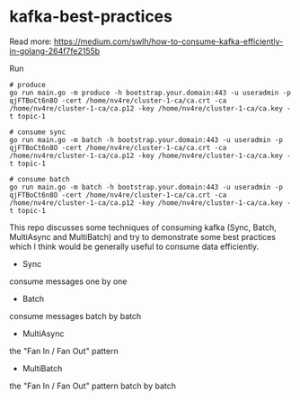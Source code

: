 # kafka-best-practices

Read more: https://medium.com/swlh/how-to-consume-kafka-efficiently-in-golang-264f7fe2155b

Run

```shell script
# produce
go run main.go -m produce -h bootstrap.your.domain:443 -u useradmin -p qjFTBoCt6n8O -cert /home/nv4re/cluster-1-ca/ca.crt -ca /home/nv4re/cluster-1-ca/ca.p12 -key /home/nv4re/cluster-1-ca/ca.key -t topic-1

# consume sync
go run main.go -m batch -h bootstrap.your.domain:443 -u useradmin -p qjFTBoCt6n8O -cert /home/nv4re/cluster-1-ca/ca.crt -ca /home/nv4re/cluster-1-ca/ca.p12 -key /home/nv4re/cluster-1-ca/ca.key -t topic-1

# consume batch
go run main.go -m batch -h bootstrap.your.domain:443 -u useradmin -p qjFTBoCt6n8O -cert /home/nv4re/cluster-1-ca/ca.crt -ca /home/nv4re/cluster-1-ca/ca.p12 -key /home/nv4re/cluster-1-ca/ca.key -t topic-1
```

This repo discusses some techniques of consuming kafka (Sync, Batch, MultiAsync and MultiBatch) and try to demonstrate some best practices which I think would be generally useful to consume data efficiently.

- Sync

consume messages one by one

- Batch

consume messages batch by batch

- MultiAsync

the "Fan In / Fan Out" pattern

- MultiBatch

the "Fan In / Fan Out" pattern batch by batch
